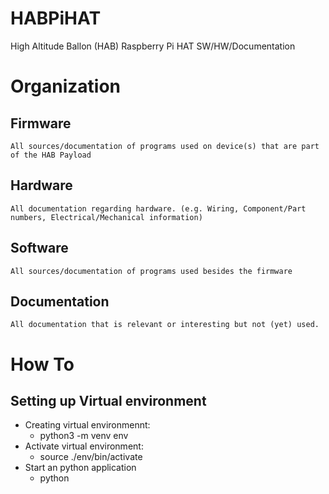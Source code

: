 # HABPiHAT
High Altitude Ballon (HAB) Raspberry Pi HAT SW/HW/Documentation

# Organization
## Firmware
    All sources/documentation of programs used on device(s) that are part of the HAB Payload

## Hardware
    All documentation regarding hardware. (e.g. Wiring, Component/Part numbers, Electrical/Mechanical information)

## Software
    All sources/documentation of programs used besides the firmware

## Documentation
    All documentation that is relevant or interesting but not (yet) used.

# How To
## Setting up Virtual environment
- Creating virtual environmennt:
  - python3 -m venv env
- Activate virtual environment:
  - source ./env/bin/activate
- Start an python application
  - python <python script file>
